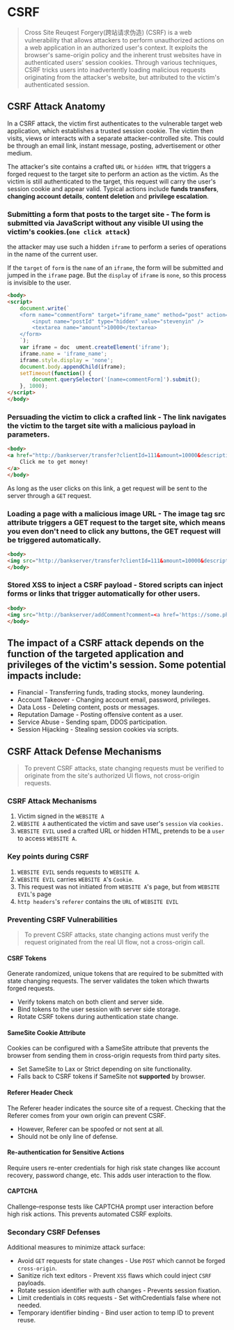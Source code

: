 # CSRF
> Cross Site Reuqest Forgery(跨站请求伪造)
> (CSRF) is a web vulnerability that allows attackers to perform unauthorized actions on a web application in an authorized user's context. It exploits the browser's same-origin policy and the inherent trust websites have in authenticated users' session cookies. Through various techniques, CSRF tricks users into inadvertently loading malicious requests originating from the attacker's website, but attributed to the victim's authenticated session.

## CSRF Attack Anatomy
In a CSRF attack, the victim first authenticates to the vulnerable target web application, which establishes a trusted session cookie. The victim then visits, views or interacts with a separate attacker-controlled site. This could be through an email link, instant message, posting, advertisement or other medium.

The attacker's site contains a crafted `URL` or `hidden HTML` that triggers a forged request to the target site to perform an action as the victim. As the victim is still authenticated to the target, this request will carry the user's session cookie and appear valid. Typical actions include **funds transfers**, **changing account details**, **content deletion** and **privilege escalation**.

### Submitting a form that posts to the target site - The form is submitted via JavaScript without any visible UI using the victim's cookies.(`one click attack`)
the attacker may use such a hidden `iframe` to perform a series of operations in the name of the current user.

If the `target` of `form` is the `name` of an `iframe`, the form will be submitted and jumped in the `iframe` page. But the `display` of `iframe` is `none`, so this process is invisible to the user.
```html
<body>
<script>
    document.write(`
    <form name="commentForm" target="iframe_name" method="post" action="http://bankserver/post/transferMoney">
        <input name="postId" type="hidden" value="stevenyin" />
        <textarea name="amount">10000</textarea>
    </form>
    `);
    var iframe = doc  ument.createElement('iframe');
    iframe.name = 'iframe_name';
    iframe.style.display = 'none';
    document.body.appendChild(iframe);
    setTimeout(function() {
        document.querySelector('[name=commentForm]').submit();
    }, 1000);
</script>
</body>
```
### Persuading the victim to click a crafted link - The link navigates the victim to the target site with a malicious payload in parameters.
```html
<body>
<a href="http://bankserver/transfer?clientId=111&amount=10000&description=stupidDesign">
    Click me to get money!
</a>
</body>
```
As long as the user clicks on this link, a get request will be sent to the server through a `GET` request.


### Loading a page with a malicious image URL - The image tag src attribute triggers a GET request to the target site, which means you even don't need to click any buttons, the GET request will be triggered automatically.
```html
<body>
<img src="http://bankserver/transfer?clientId=111&amount=10000&description=stupidDesign" />
</body>
```

### Stored XSS to inject a CSRF payload - Stored scripts can inject forms or links that trigger automatically for other users.
```html
<body>
<img src="http://bankserver/addComment?comment=<a href='https://some.phishing.websites/click_and_delete_all_your_data_!'>Click me!</a>" />
</body>
```

## The impact of a CSRF attack depends on the function of the targeted application and privileges of the victim's session. Some potential impacts include:
- Financial - Transferring funds, trading stocks, money laundering.
- Account Takeover - Changing account email, password, privileges.
- Data Loss - Deleting content, posts or messages.
- Reputation Damage - Posting offensive content as a user.
- Service Abuse - Sending spam, DDOS participation.
- Session Hijacking - Stealing session cookies via scripts.


## CSRF Attack Defense Mechanisms
> To prevent CSRF attacks, state changing requests must be verified to originate from the site's authorized UI flows, not cross-origin requests.
### CSRF Attack Mechanisms
1. Victim signed in the `WEBSITE A`
2. `WEBSITE A` authenticated the victim and save user's `session` via `cookies.`
3. `WEBSITE EVIL` used a crafted URL or hidden HTML, pretends to be a `user` to access `WEBSITE A`.

### Key points during CSRF
1. `WEBSITE EVIL` sends requests to `WEBSITE A`.
2. `WEBSITE EVIL` carries  `WEBSITE A`'s `Cookie`.
3. This request was not initiated from `WEBSITE A`'s page, but from `WEBSITE EVIL`'s page
4. `http headers`'s `referer` contains the `URL` of `WEBSITE EVIL`

### Preventing CSRF Vulnerabilities
> To prevent CSRF attacks, state changing actions must verify the request originated from the real UI flow, not a cross-origin call.
#### CSRF Tokens
Generate randomized, unique tokens that are required to be submitted with state changing requests. The server validates the token which thwarts forged requests.
- Verify tokens match on both client and server side.
- Bind tokens to the user session with server side storage.
- Rotate CSRF tokens during authentication state change. 
#### SameSite Cookie Attribute
Cookies can be configured with a SameSite attribute that prevents the browser from sending them in cross-origin requests from third party sites.

- Set SameSite to Lax or Strict depending on site functionality.
- Falls back to CSRF tokens if SameSite not **supported** by browser.

#### Referer Header Check
The Referer header indicates the source site of a request. Checking that the Referer comes from your own origin can prevent CSRF.

- However, Referer can be spoofed or not sent at all.
- Should not be only line of defense.

#### Re-authentication for Sensitive Actions
Require users re-enter credentials for high risk state changes like account recovery, password change, etc. This adds user interaction to the flow.

#### CAPTCHA
Challenge–response tests like CAPTCHA prompt user interaction before high risk actions. This prevents automated CSRF exploits.

### Secondary CSRF Defenses
Additional measures to minimize attack surface:

- Avoid `GET` requests for state changes - Use `POST` which cannot be forged `cross-origin`.
- Sanitize rich text editors - Prevent `XSS` flaws which could inject `CSRF` payloads.
- Rotate session identifier with auth changes - Prevents session fixation.
- Limit credentials in `CORS` requests - Set withCredentials false where not needed.
- Temporary identifier binding - Bind user action to temp ID to prevent reuse.
